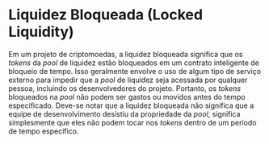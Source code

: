 # Liquidez Bloqueada (Locked Liquidity)

Em um projeto de criptomoedas, a liquidez bloqueada significa que os _tokens_ da _pool_ de liquidez estão bloqueados em um contrato inteligente de bloqueio de tempo. Isso geralmente envolve o uso de algum tipo de serviço externo para impedir que a _pool_ de liquidez seja acessada por qualquer pessoa, incluindo os desenvolvedores do projeto. Portanto, os _tokens_ bloqueados na _pool_ não podem ser gastos ou movidos antes do tempo especificado. Deve-se notar que a liquidez bloqueada não significa que a equipe de desenvolvimento desistiu da propriedade da _pool_, significa simplesmente que eles não podem tocar nos _tokens_ dentro de um período de tempo específico.